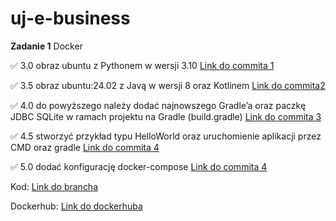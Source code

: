 # uj-e-business

**Zadanie 1** Docker

:white_check_mark:  3.0 obraz ubuntu z Pythonem w wersji 3.10 [Link do commita 1](https://github.com/LukasWoz/uj-e-business/commit/2b4b6f3de9ba8129556d233cac84bdb4abadb9f6)

:white_check_mark: 3.5 obraz ubuntu:24.02 z Javą w wersji 8 oraz Kotlinem [Link do commita2 ](https://github.com/LukasWoz/uj-e-business/commit/6f9f34c6f0a0b2a1be4fcb4a228872cafaef0b4c)

:white_check_mark: 4.0 do powyższego należy dodać najnowszego Gradle’a oraz paczkę JDBC SQLite w ramach projektu na Gradle (build.gradle) [Link do commita 3](https://github.com/LukasWoz/uj-e-business/commit/535f6daaeca5a1462f4117fe6c59457992af3fc0)

:white_check_mark: 4.5 stworzyć przykład typu HelloWorld oraz uruchomienie aplikacji przez CMD oraz gradle [Link do commita 4](https://github.com/LukasWoz/uj-e-business/commit/b3e57076f07050928b438a5a7bae334eaa7c9014)

:white_check_mark: 5.0 dodać konfigurację docker-compose [Link do commita 4](https://github.com/LukasWoz/uj-e-business/commit/b3e57076f07050928b438a5a7bae334eaa7c9014)


Kod: [Link do brancha](https://github.com/LukasWoz/uj-e-business/tree/Docker)

Dockerhub: [Link do dockerhuba](https://hub.docker.com/repository/docker/lukaswoz/ebusiness/general)
